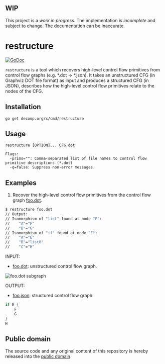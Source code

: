 ## WIP

This project is a *work in progress*. The implementation is *incomplete* and subject to change. The documentation can be inaccurate.

# restructure

[![GoDoc](https://godoc.org/decomp.org/x/cmd/restructure?status.svg)](https://godoc.org/decomp.org/x/cmd/restructure)

`restructure` is a tool which recovers high-level control flow primitives from control flow graphs (e.g. *.dot -> *.json). It takes an unstructured CFG (in Graphviz DOT file format) as input and produces a structured CFG (in JSON), describes how the high-level control flow primitives relate to the nodes of the CFG.

## Installation

```shell
go get decomp.org/x/cmd/restructure
```

## Usage

```
restructure [OPTION]... CFG.dot

Flags:
  -prims="": Comma-separated list of file names to control flow primitive descriptions (*.dot)
  -q=false: Suppress non-error messages.
```

## Examples

1) Recover the high-level control flow primitives from the control flow graph [foo.dot](testdata/foo.dot).

```bash
$ restructure foo.dot
// Output:
// Isomorphism of "list" found at node "F":
//    "A"="F"
//    "B"="G"
// Isomorphism of "if" found at node "E":
//    "A"="E"
//    "B"="list0"
//    "C"="H"
```

INPUT:
* [foo.dot](testdata/foo.dot): unstructured control flow graph.

![foo.dot subgraph](https://raw.githubusercontent.com/decomp/restructure/master/testdata/foo.png)

OUTPUT:
* [foo.json](testdata/foo.json): structured control flow graph.

```c
if E {
    F
    G
}
H
```

## Public domain

The source code and any original content of this repository is hereby released into the [public domain].

[public domain]: https://creativecommons.org/publicdomain/zero/1.0/
